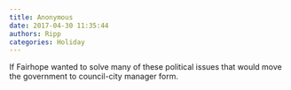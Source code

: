 ```yaml
---
title: Anonymous
date: 2017-04-30 11:35:44
authors: Ripp
categories: Holiday
---
```


 If Fairhope wanted to solve many of these political issues that would move the government to council-city manager form.
